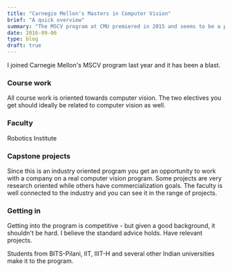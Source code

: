 ```yaml
---
title: "Carnegie Mellon's Masters in Computer Vision"
brief: "A quick overview"
summary: "The MSCV program at CMU premiered in 2015 and seems to be a pretty good program. A quick overview of the program why it exists and what to expect if you join it."
date: 2016-09-06
type: blog
draft: true
---
```


I joined Carnegie Mellon's MSCV program last year and it has been a blast.

### Course work
All course work is oriented towards computer vision. The two electives you get should ideally be related to computer vision as well.

### Faculty


Robotics Institute

### Capstone projects
Since this is an industry oriented program you get an opportunity to work with a company on a real computer vision program. Some projects are very research oriented while others have commercialization goals. The faculty is well connected to the industry and you can see it in the range of projects.

### Getting in
Getting into the program is competitive - but given a good background, it shouldn't be hard. I believe the standard advice holds. Have relevant projects.

Students from BITS-Pilani, IIT, IIIT-H and several other Indian universities make it to the program.
